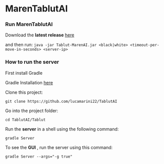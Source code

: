 # MarenTablutAI





### Run MarenTablutAI

Download the **latest release** [here](https://github.com/lucamarini22/TablutAI/releases)

and then run:
`
java -jar Tablut-MarenAI.jar <black|white> <timeout-per-move-in-seconds> <server-ip>
`




### How to run the server

First install Gradle

Gradle Installation [here](https://gradle.org/install/)

Clone this project:
```
git clone https://github.com/lucamarini22/TablutAI
```

Go into the project folder:
```
cd TablutAI/Tablut
```

Run the **server** in a shell using the following command:
```
gradle Server
```

To see the **GUI** , run the server using this command:
```
gradle Server --args="-g true"
```